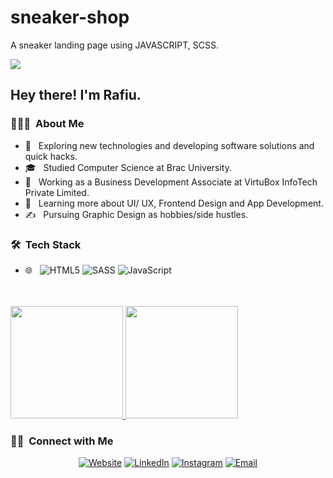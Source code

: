 # sneaker-shop
A sneaker landing page using JAVASCRIPT, SCSS.

<img src="https://media-exp1.licdn.com/dms/image/C4E03AQFCwolJdlQ31w/profile-displayphoto-shrink_800_800/0/1638850363855?e=1645056000&v=beta&t=fb9AL-hLkGXMYscO3O48EaRxzWrCkbACwXX2frzJjuY">

<h2> Hey there! I'm Rafiu.</h2>

<h3> 👨🏻‍💻 &nbsp;About Me </h3>

- 🤔 &nbsp; Exploring new technologies and developing software solutions and quick hacks.
- 🎓 &nbsp; Studied Computer Science at Brac University.
- 💼 &nbsp; Working as a Business Development Associate at VirtuBox InfoTech Private Limited.
- 🌱 &nbsp; Learning more about UI/ UX, Frontend Design and App Development.
- ✍️ &nbsp; Pursuing Graphic Design as hobbies/side hustles.

<h3> 🛠 &nbsp;Tech Stack</h3>

- 🌐 &nbsp;
  ![HTML5](https://img.shields.io/badge/-HTML5-333333?style=flat&logo=HTML5)
  ![SASS](https://img.shields.io/badge/-SASS-333333?style=flat&logo=SASS&logoColor=1572B6)
  ![JavaScript](https://img.shields.io/badge/-JavaScript-333333?style=flat&logo=javascript)
  

<br/>
   
 <br/>

<a href="https://github.com/rafiuislam">
  <img height="180em" src="https://github-readme-stats.vercel.app/api?username=rafiuislam&theme=buefy&show_icons=true" />
  <img height="180em" src="https://github-readme-stats.vercel.app/api/top-langs/?username=rafiuislam&theme=buefy&layout=compact" />
</a>

<br/>

<h3> 🤝🏻 &nbsp;Connect with Me </h3>

<p align="center">
<a href="https://rafiuislamportfolio.netlify.app/"><img alt="Website" src="https://img.shields.io/badge/Website-www.rafiuislam.com-blue?style=flat-square&logo=google-chrome"></a>
<a href="https://www.linkedin.com/in/rafiuislam/"><img alt="LinkedIn" src="https://img.shields.io/badge/LinkedIn-Rafiu%20Islam-blue?style=flat-square&logo=linkedin"></a>
<a href="https://www.instagram.com/mr.asstronaut/"><img alt="Instagram" src="https://img.shields.io/badge/Instagram-mr.asstronaut-blue?style=flat-square&logo=instagram"></a>
<a href="mailto:md.rafiu.islam@g.bracu.ac.bd"><img alt="Email" src="https://img.shields.io/badge/Email-md.rafiu.islam@g.bracu.ac.bd-blue?style=flat-square&logo=gmail"></a>
</p>
